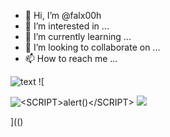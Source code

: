 - 👋 Hi, I’m @falx00h
- 👀 I’m interested in ...
- 🌱 I’m currently learning ...
- 💞️ I’m looking to collaborate on ...
- 📫 How to reach me ...

![text](https://avatars.githubusercontent.com/u/92805783?s=40&javascript:alert(1);)
![

<img src="../../../../../../../\b\bhttps://www.google.com.br" alt="<SCRIPT>alert()</SCRIPT>">
<img src='../../../../../../../r89shi/gitbook.fluig.snippets/blob/main/README.md' >

](()
